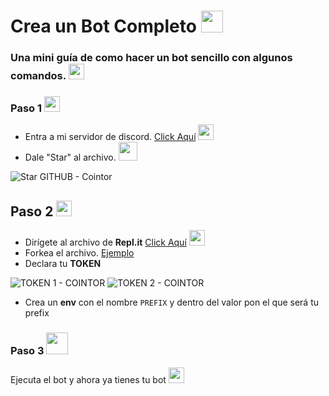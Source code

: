 # Crea un Bot Completo <img src="https://cdn.discordapp.com/emojis/853094696200044574.gif?v=1" width="35px">
###  Una mini guía de como hacer un bot sencillo con algunos comandos. <img src="https://cdn.discordapp.com/emojis/852644384368492574.gif?v=1" width="25px">

### Paso 1 <img src="https://cdn.discordapp.com/emojis/836237993986621440.png?v=1" width="25px"> 

* Entra a mi servidor de discord. [Click Aquí](https://discord.gg/j3PVuJHXfS) <img src="https://cdn.discordapp.com/emojis/874896209880416327.png?v=1" width="25px">
* Dale "Star" al archivo. <img src="https://cdn.discordapp.com/emojis/851165613761626128.gif?v=1" width="30px">

![Star GITHUB - Cointor](https://media.discordapp.net/attachments/870482018574680124/877417490832039947/unknown.png)

## Paso 2 <img src="https://cdn.discordapp.com/emojis/806302539800641546.png?v=1" width="25px">

* Dirígete al archivo de **Repl.it** [Click Aquí](https://replit.com/@CointorTutorial/BotCompleto) <img src="https://cdn.discordapp.com/emojis/835294976052297758.png?v=1" width="25px">
* Forkea el archivo. [Ejemplo](https://media.discordapp.net/attachments/878450174505132074/881893392181768223/unknown.png?width=876&height=406)
* Declara tu **TOKEN**

![TOKEN 1 - COINTOR](https://images-ext-2.discordapp.net/external/x-nBndaZ_jr1vDN5mMbrBDdWgjd-pGiDoeLWxMFPS4I/%3Fwidth%3D225%26height%3D406/https/media.discordapp.net/attachments/850469128988000286/862736906163585054/unknown.png)
![TOKEN 2 - COINTOR](https://images-ext-1.discordapp.net/external/5A1zwE0ikcQZKiOY5cLbOd8vMQf0dJWmvXzSBI_k-sA/https/media.discordapp.net/attachments/850469128988000286/862737800545959976/unknown.png)

* Crea un **env** con el nombre `PREFIX` y dentro del valor pon el que será tu prefix

### Paso 3 <img src="https://cdn.discordapp.com/emojis/563944248635031575.png?v=1" width="35px">

Ejecuta el bot y ahora ya tienes tu bot <img src="https://camo.githubusercontent.com/11a76741d0de35b889ff3ebb7d2720790b46349eb2f0accaf77dbd46a1a16c9f/68747470733a2f2f63646e2e646973636f72646170702e636f6d2f656d6f6a69732f3835323438333634313738373431363538362e706e673f763d31" width="25px" >
